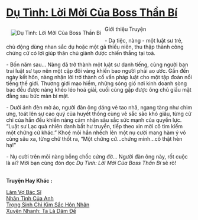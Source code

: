 <a href="https://utruyen.com/du-tinh-loi-moi-cua-boss-than-bi/792/" title="Dụ Tình: Lời Mời Của Boss Thần Bí"><h1>Dụ Tình: Lời Mời Của Boss Thần Bí</h1></a><div style="display:table"><img align="right" style="float: left; padding: 10px;" src="https://utruyen.com/images/story/200x260/du-tinh-loi-moi-cua-boss-than-bi.jpg" alt="Dụ Tình: Lời Mời Của Boss Thần Bí">Giới thiệu Truyện<p></p> - Dạ tiệc, nàng - một luật sư trẻ, chủ động dùng nhan sắc dụ hoặc một gã thiếu niên, thu thập thành công chứng cứ có lợi giúp thân chủ giành được chiến thắng tại toà.<p></p> - Bốn năm sau… Nàng đã trở thành một luật sư danh tiếng, cùng người bạn trai luật sư tạo nên một cặp đôi vàng khiến bao người phải ao ước. Gần đến ngày kết hôn, nàng nhận lời trở thành cố vấn pháp luật cho một tập đoàn nổi tiếng thế giới. Thương giới mạo hiểm, những sóng gió nơi kinh doanh sòng bạc đều được nàng khéo léo hoá giải, cuối cùng gặp được ông chủ giấu mặt đằng sau bức màn bí mật.<p></p> - Dưới ánh đèn mờ ảo, người đàn ông dáng vẻ tao nhã, ngang tàng như chim ưng, toát lên sự cao quý của huyết thống cùng vẻ sắc sảo khó giấu, từng cử chỉ của hắn đều khiến nàng cảm nhận sâu sắc sức mạnh của quyền lực. “Luật sư Lạc quả nhiên danh bất hư truyền, tiếp theo xin mời cô tìm kiếm một chứng cứ khác.” Khoé môi hắn nhếch lên một nụ cười mang hàm ý vô cùng sâu xa, từng chữ thốt ra, “Một chứng cứ…chứng minh…cô thật hèn hạ!”<p></p> - Nụ cười trên môi nàng bỗng chốc cứng đờ… Người đàn ông này, rốt cuộc là ai? Mời bạn cùng đón đọc <em> Dụ Tình: Lời Mời Của Boss Thần Bí</em> sẽ rõ!</div><p><br><b>Truyện Hay Khác :</b></p><a href="https://utruyen.com/lam-vo-bac-si/19179/" alt="Làm Vợ Bác Sĩ">Làm Vợ Bác Sĩ</a><br/><a href="https://www.wattpad.com/story/205140833-nh%C3%A2n-t%C3%ACnh-c%E1%BB%A7a-anh" alt="Nhân Tình Của Anh">Nhân Tình Của Anh</a><br/><a href="https://dammyh.wordpress.com/2019/11/07/tro%cc%a3ng-sinh-chi-kim-sac-hon-nhan/" alt="Trọng Sinh Chi Kim Sắc Hôn Nhân">Trọng Sinh Chi Kim Sắc Hôn Nhân</a><br/><a href="https://truyenngontinhay.wordpress.com/2019/10/03/xuyen-nhanh-ta-la-dam-de/" alt="Xuyên Nhanh: Ta Là Dâm Đế">Xuyên Nhanh: Ta Là Dâm Đế</a><br/>